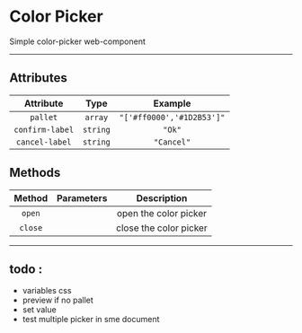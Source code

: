 # Color Picker

Simple color-picker web-component

---

## Attributes

|Attribute|Type|Example|
|:---------:|:----:|:-------:|
|`pallet`   |`array`|`"['#ff0000','#1D2B53']"`
|`confirm-label`|`string`|`"Ok"`
|`cancel-label`|`string`|`"Cancel"`


## Methods

|Method|Parameters|Description|
|:----:|:--------:|:---------:|
|`open`||open the color picker
|`close`||close the color picker

---

## todo :

- variables css
- preview if no pallet
- set value
- test multiple picker in sme document
